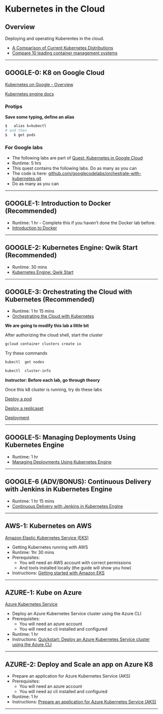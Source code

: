 # Kubernetes in the Cloud

## Overview

Deploying and operating Kuberentes in the cloud.

* [A Comparison of Current Kubernetes Distributions](https://dzone.com/articles/a-comparison-of-current-kubernetes-distributions)
* [Compare 10 leading container management systems](https://www.techtarget.com/searchitoperations/feature/Rounding-up-leading-container-management-software-in-detail)

---

## GOOGLE-0: K8 on Google Cloud

[Kubernetes on Google - Overview](https://cloud.google.com/kubernetes-engine/)

[Kubernetes engine docs](https://cloud.google.com/kubernetes-engine/docs)

### Protips

**Save some typing, define an alias**

```bash
$   alias k=kubectl
# and then 
$   k get pods
```

### For Google labs

* The following labs are part of [Quest: Kubernetes in Google Cloud](https://www.cloudskillsboost.google/quests/29?catalog_rank=%7B%22rank%22%3A1%2C%22num_filters%22%3A0%2C%22has_search%22%3Atrue%7D&search_id=22998566)
* Runtime: 5 hrs
* This quest contains the following labs.  Do as many as you can
* The code is here: [github.com/googlecodelabs/orchestrate-with-kubernetes.git]( https://github.com/googlecodelabs/orchestrate-with-kubernetes.git)
* Do as many as you can

---

## GOOGLE-1: Introduction to Docker **(Recommended)**

* Runtime: 1 hr -  Complete this if you haven't done the Docker lab before.
* [Introduction to Docker](https://www.cloudskillsboost.google/focuses/1029?parent=catalog)

---

## GOOGLE-2: Kubernetes Engine: Qwik Start **(Recommended)**

* Runtime: 30 mins
* [Kubernetes Engine: Qwik Start](https://www.cloudskillsboost.google/focuses/878?parent=catalog)

---

## GOOGLE-3: Orchestrating the Cloud with Kubernetes **(Recommended)**

* Runtime: 1 hr 15 mins
* [Orchestrating the Cloud with Kubernetes](https://www.cloudskillsboost.google/focuses/557?parent=catalog)

**We are going to modify this lab a little bit**

After authorizing the cloud shell, start the cluster

```bash
gcloud container clusters create io
```

Try these commands

```bash
kubectl  get nodes
```

```bash
kubectl  cluster-info
```

**Instructor: Before each lab, go through theory**

Once this k8 cluster is running, try do these labs

[Deploy a pod](kubernetes-3a-pod.md)

[Deploy a replicaset](kubernetes-3b-replicaset.md)

[Deployment](kubernetes-3c-deployment.md)

---

## GOOGLE-5: Managing Deployments Using Kubernetes Engine

* Runtime: 1 hr
* [Managing Deployments Using Kubernetes Engine](https://www.cloudskillsboost.google/focuses/639?parent=catalog)

---

## GOOGLE-6 (ADV/BONUS): Continuous Delivery with Jenkins in Kubernetes Engine

* Runtime: 1 hr 15 mins
* [Continuous Delivery with Jenkins in Kubernetes Engine](https://www.cloudskillsboost.google/focuses/1104?parent=catalog)

---

## AWS-1: Kubernetes on AWS

[Amazon Elastic Kubernetes Service (EKS)](https://aws.amazon.com/eks/)

* Getting Kubernetes running with AWS
* Runtime: 1hr 30 mins
* Prerequisites:
    * You will need an AWS account with correct permissions
    * And tools installed locally (the guide will show you how)
* Instructions: [Getting started with Amazon EKS](https://docs.aws.amazon.com/eks/latest/userguide/getting-started.html)

---

## AZURE-1: Kube on Azure

[Azure Kubernetes Service](https://learn.microsoft.com/en-us/azure/aks/intro-kubernetes)

* Deploy an Azure Kubernetes Service cluster using the Azure CLI
* Prerequisites:
    * You will need an azure account
    * You will need az cli installed and configured
* Runtime: 1 hr
* Instructions: [Quickstart: Deploy an Azure Kubernetes Service cluster using the Azure CLI](https://learn.microsoft.com/en-us/azure/aks/learn/quick-kubernetes-deploy-cli)

---

## AZURE-2: Deploy and Scale an app on Azure K8

* Prepare an application for Azure Kubernetes Service (AKS)
* Prerequisites:
    * You will need an azure account
    * You will need az cli installed and configured
* Runtime: 1 hr
* Instructions: [Prepare an application for Azure Kubernetes Service (AKS)](https://learn.microsoft.com/en-us/azure/aks/tutorial-kubernetes-prepare-app)

---